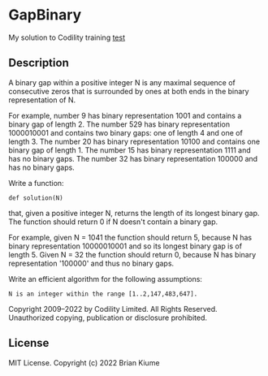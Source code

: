 # GapBinary
My solution to Codility training [test](https://app.codility.com/programmers/lessons/1-iterations/binary_gap/)

## Description

A binary gap within a positive integer N is any maximal sequence of consecutive zeros that is surrounded by ones at both ends in the binary representation of N.

For example, number 9 has binary representation 1001 and contains a binary gap of length 2. 
The number 529 has binary representation 1000010001 and contains two binary gaps: one of length 4 and one of length 3. 
The number 20 has binary representation 10100 and contains one binary gap of length 1. 
The number 15 has binary representation 1111 and has no binary gaps. 
The number 32 has binary representation 100000 and has no binary gaps.

Write a function:

    def solution(N)

that, given a positive integer N, returns the length of its longest binary gap. The function should return 0 if N doesn't contain a binary gap.

For example, given N = 1041 the function should return 5, because N has binary representation 10000010001 and so its longest binary gap is of length 5. 
Given N = 32 the function should return 0, because N has binary representation '100000' and thus no binary gaps.

Write an efficient algorithm for the following assumptions:

    N is an integer within the range [1..2,147,483,647].

Copyright 2009–2022 by Codility Limited. All Rights Reserved. Unauthorized copying, publication or disclosure prohibited. 

## License
MIT License. Copyright (c) 2022 Brian Kiume
